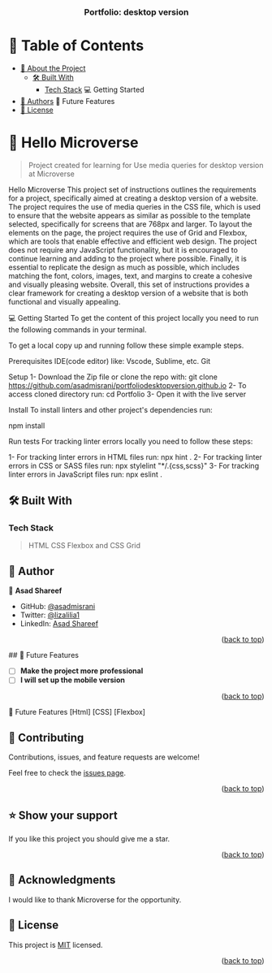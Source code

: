 <a id="readme-top"></a>

<div align="center">

  <h3><b>Portfolio: desktop version</b></h3>

</div>

# 📗 Table of Contents

- [📖 About the Project](#about-project)
  - [🛠 Built With](#built-with)
    - [Tech Stack](#tech-stack)
      💻 Getting Started
- [👥 Authors](#authors)
  🔭 Future Features
- [📝 License](#license)

# 📖 Hello Microverse <a id="about-project"></a>

> Project created for learning for Use media queries for desktop version at Microverse

Hello Microverse This project set of instructions outlines the requirements for a project, specifically aimed at creating a desktop version of a website. The project requires the use of media queries in the CSS file, which is used to ensure that the website appears as similar as possible to the template selected, specifically for screens that are 768px and larger. To layout the elements on the page, the project requires the use of Grid and Flexbox, which are tools that enable effective and efficient web design. The project does not require any JavaScript functionality, but it is encouraged to continue learning and adding to the project where possible. Finally, it is essential to replicate the design as much as possible, which includes matching the font, colors, images, text, and margins to create a cohesive and visually pleasing website. Overall, this set of instructions provides a clear framework for creating a desktop version of a website that is both functional and visually appealing.

💻 Getting Started
To get the content of this project locally you need to run the following commands in your terminal.

To get a local copy up and running follow these simple example steps.

Prerequisites
IDE(code editor) like: Vscode, Sublime, etc. Git

Setup
1- Download the Zip file or clone the repo with: git clone https://github.com/asadmisrani/portfoliodesktopversion.github.io
2- To access cloned directory run: cd Portfolio
3- Open it with the live server

Install
To install linters and other project's dependencies run:

npm install

Run tests
For tracking linter errors locally you need to follow these steps:

1- For tracking linter errors in HTML files run: npx hint . 2- For tracking linter errors in CSS or SASS files run: npx stylelint "\*/.{css,scss}" 3- For tracking linter errors in JavaScript files run: npx eslint .

## 🛠 Built With <a id="built-with"></a>

### Tech Stack <a id="tech-stack"></a>

> HTML CSS Flexbox and CSS Grid

## 👥 Author <a id="authors"></a>

👤 **Asad Shareef**

- GitHub: [@asadmisrani](https://github.com/asadmisrani)
- Twitter: [@lizalilia1](https://twitter.com/lizalilia1)
- LinkedIn: [Asad Shareef](https://www.linkedin.com/in/asad-shareef-b73665233/)

<p align="right">(<a href="#readme-top">back to top</a>)</p>
## 🔭 Future Features <a name="future-features"></a>

- [ ] **Make the project more professional**
- [ ] **I will set up the mobile version**

<p align="right">(<a href="#readme-top">back to top</a>)</p>

🔭 Future Features
[Html]
[CSS]
[Flexbox]

## 🤝 Contributing <a name="contributing"></a>

Contributions, issues, and feature requests are welcome!

Feel free to check the [issues page](../../issues/).

<p align="right">(<a href="#readme-top">back to top</a>)</p>

## ⭐️ Show your support <a name="support"></a>

If you like this project you should give me a star.

<p align="right">(<a href="#readme-top">back to top</a>)</p>

## 🙏 Acknowledgments <a name="acknowledgements"></a>

I would like to thank Microverse for the opportunity.

## 📝 License <a id="license"></a>

This project is [MIT](./LICENSE) licensed.

<p align="right">(<a href="#readme-top">back to top</a>)</p>
